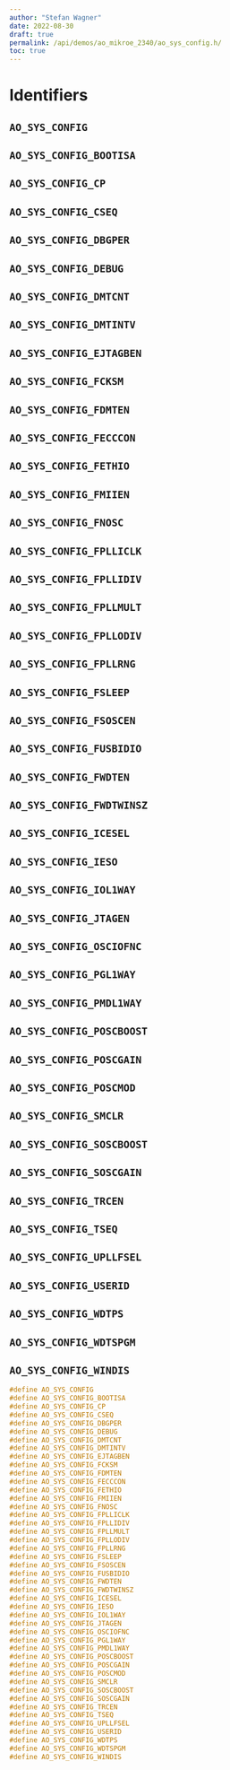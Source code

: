 ```yaml
---
author: "Stefan Wagner"
date: 2022-08-30
draft: true
permalink: /api/demos/ao_mikroe_2340/ao_sys_config.h/
toc: true
---
```


# Identifiers

## `AO_SYS_CONFIG`
## `AO_SYS_CONFIG_BOOTISA`
## `AO_SYS_CONFIG_CP`
## `AO_SYS_CONFIG_CSEQ`
## `AO_SYS_CONFIG_DBGPER`
## `AO_SYS_CONFIG_DEBUG`
## `AO_SYS_CONFIG_DMTCNT`
## `AO_SYS_CONFIG_DMTINTV`
## `AO_SYS_CONFIG_EJTAGBEN`
## `AO_SYS_CONFIG_FCKSM`
## `AO_SYS_CONFIG_FDMTEN`
## `AO_SYS_CONFIG_FECCCON`
## `AO_SYS_CONFIG_FETHIO`
## `AO_SYS_CONFIG_FMIIEN`
## `AO_SYS_CONFIG_FNOSC`
## `AO_SYS_CONFIG_FPLLICLK`
## `AO_SYS_CONFIG_FPLLIDIV`
## `AO_SYS_CONFIG_FPLLMULT`
## `AO_SYS_CONFIG_FPLLODIV`
## `AO_SYS_CONFIG_FPLLRNG`
## `AO_SYS_CONFIG_FSLEEP`
## `AO_SYS_CONFIG_FSOSCEN`
## `AO_SYS_CONFIG_FUSBIDIO`
## `AO_SYS_CONFIG_FWDTEN`
## `AO_SYS_CONFIG_FWDTWINSZ`
## `AO_SYS_CONFIG_ICESEL`
## `AO_SYS_CONFIG_IESO`
## `AO_SYS_CONFIG_IOL1WAY`
## `AO_SYS_CONFIG_JTAGEN`
## `AO_SYS_CONFIG_OSCIOFNC`
## `AO_SYS_CONFIG_PGL1WAY`
## `AO_SYS_CONFIG_PMDL1WAY`
## `AO_SYS_CONFIG_POSCBOOST`
## `AO_SYS_CONFIG_POSCGAIN`
## `AO_SYS_CONFIG_POSCMOD`
## `AO_SYS_CONFIG_SMCLR`
## `AO_SYS_CONFIG_SOSCBOOST`
## `AO_SYS_CONFIG_SOSCGAIN`
## `AO_SYS_CONFIG_TRCEN`
## `AO_SYS_CONFIG_TSEQ`
## `AO_SYS_CONFIG_UPLLFSEL`
## `AO_SYS_CONFIG_USERID`
## `AO_SYS_CONFIG_WDTPS`
## `AO_SYS_CONFIG_WDTSPGM`
## `AO_SYS_CONFIG_WINDIS`

```c
#define AO_SYS_CONFIG
#define AO_SYS_CONFIG_BOOTISA
#define AO_SYS_CONFIG_CP
#define AO_SYS_CONFIG_CSEQ
#define AO_SYS_CONFIG_DBGPER
#define AO_SYS_CONFIG_DEBUG
#define AO_SYS_CONFIG_DMTCNT
#define AO_SYS_CONFIG_DMTINTV
#define AO_SYS_CONFIG_EJTAGBEN
#define AO_SYS_CONFIG_FCKSM
#define AO_SYS_CONFIG_FDMTEN
#define AO_SYS_CONFIG_FECCCON
#define AO_SYS_CONFIG_FETHIO
#define AO_SYS_CONFIG_FMIIEN
#define AO_SYS_CONFIG_FNOSC
#define AO_SYS_CONFIG_FPLLICLK
#define AO_SYS_CONFIG_FPLLIDIV
#define AO_SYS_CONFIG_FPLLMULT
#define AO_SYS_CONFIG_FPLLODIV
#define AO_SYS_CONFIG_FPLLRNG
#define AO_SYS_CONFIG_FSLEEP
#define AO_SYS_CONFIG_FSOSCEN
#define AO_SYS_CONFIG_FUSBIDIO
#define AO_SYS_CONFIG_FWDTEN
#define AO_SYS_CONFIG_FWDTWINSZ
#define AO_SYS_CONFIG_ICESEL
#define AO_SYS_CONFIG_IESO
#define AO_SYS_CONFIG_IOL1WAY
#define AO_SYS_CONFIG_JTAGEN
#define AO_SYS_CONFIG_OSCIOFNC
#define AO_SYS_CONFIG_PGL1WAY
#define AO_SYS_CONFIG_PMDL1WAY
#define AO_SYS_CONFIG_POSCBOOST
#define AO_SYS_CONFIG_POSCGAIN
#define AO_SYS_CONFIG_POSCMOD
#define AO_SYS_CONFIG_SMCLR
#define AO_SYS_CONFIG_SOSCBOOST
#define AO_SYS_CONFIG_SOSCGAIN
#define AO_SYS_CONFIG_TRCEN
#define AO_SYS_CONFIG_TSEQ
#define AO_SYS_CONFIG_UPLLFSEL
#define AO_SYS_CONFIG_USERID
#define AO_SYS_CONFIG_WDTPS
#define AO_SYS_CONFIG_WDTSPGM
#define AO_SYS_CONFIG_WINDIS
```
